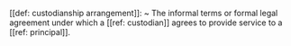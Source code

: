 [[def: custodianship arrangement]]:
~ The informal terms or formal legal agreement under which a [[ref: custodian]] agrees to provide service to a [[ref: principal]].



